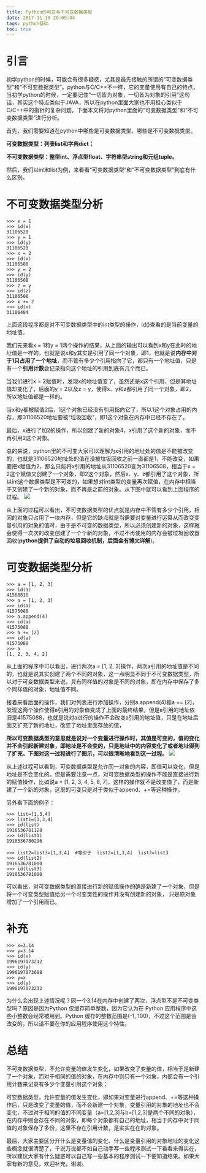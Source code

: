 ```yaml
---
title: Python的可变与不可变数据类型
date: 2017-11-19 20:09:04
tags: python基础
toc: true
---
```

# 引言
初学python的时候，可能会有很多疑惑，尤其是最先接触的所谓的“可变数据类型”和“不可变数据类型”。python与C/C++不一样，它的变量使用有自己的特点，当初学python的时候，一定要记住“一切皆为对象，一切皆为对象的引用”这句话，其实这个特点类似于JAVA，所以在python里面大家也不用担心类似于C/C++中的指针的复杂问题。下面本文将对python里面的“可变数据类型”和“不可变数据类型”进行分析。

首先，我们需要知道在python中哪些是可变数据类型，哪些是不可变数据类型。

**可变数据类型：列表list和字典dict；**

**不可变数据类型：整型int、浮点型float、字符串型string和元组tuple。**

然后，我们以int和list为例，来看看“可变数据类型”和“不可变数据类型”到底有什么区别。
<!--more-->

# 不可变数据类型分析

	>>> x = 1    
	>>> id(x)    
	31106520    
	>>> y = 1    
	>>> id(y)    
	31106520    
	>>> x = 2    
	>>> id(x)    
	31106508    
	>>> y = 2    
	>>> id(y)    
	31106508    
	>>> z = y    
	>>> id(z)    
	31106508   
	>>> x += 2    
	>>> id(x)    
	31106484 

上面这段程序都是对不可变数据类型中的int类型的操作，id()查看的是当前变量的地址值。

我们先来看x = 1和y = 1两个操作的结果，从上面的输出可以看到x和y在此时的地址值是一样的，也就是说x和y其实是引用了同一个对象，即1，也就是说**内存中对于1只占用了一个地址**，而不管有多少个引用指向了它，都只有一个地址值，只是有一个**引用计数**会记录指向这个地址的引用到底有几个而已。

当我们进行x = 2赋值时，发现x的地址值变了，虽然还是x这个引用，但是其地址值却变化了，后面的y = 2以及z = y，使得x、y和z都引用了同一个对象，即2，所以地址值都是一样的。

当x和y都被赋值2后，1这个对象已经没有引用指向它了，所以1这个对象占用的内存，即31106520地址要被“垃圾回收”，即1这个对象在内存中已经不存在了。

最后，x进行了加2的操作，所以创建了新的对象4，x引用了这个新的对象，而不再引用2这个对象。

总的来说，python里的不可变大家可以理解为x引用的地址处的值是不能被改变的，也就是31106520地址处的值在没被垃圾回收之前一直都是1，不能改变，如果要把x赋值为2，那么只能将x引用的地址从31106520变为31106508，相当于x = 2这个赋值又创建了一个对象，即2这个对象，然后x、y、z都引用了这个对象，所以int这个数据类型是不可变的，如果想对int类型的变量再次赋值，在内存中相当于又创建了一个新的对象，而不再是之前的对象。从下图中就可以看到上面程序的过程。
![](https://i.imgur.com/44gY2jF.png)

从上面的过程可以看出，不可变数据类型的优点就是内存中不管有多少个引用，相同的对象只占用了一块内存，但是它的缺点就是当需要对变量进行运算从而改变变量引用的对象的值时，由于是不可变的数据类型，所以必须创建新的对象，这样就会使得一次次的改变创建了一个个新的对象，不过不再使用的内存会被垃圾回收器回收(**python提供了自动的垃圾回收机制，后面会有博文详解**)。

# 可变数据类型分析

	>>> a = [1, 2, 3]    
	>>> id(a)    
	41568816    
	>>> a = [1, 2, 3]    
	>>> id(a)    
	41575088    
	>>> a.append(4)    
	>>> id(a)    
	41575088    
	>>> a += [2]    
	>>> id(a)    
	41575088    
	>>> a    
	[1, 2, 3, 4, 2]  

从上面的程序中可以看出，进行两次a = [1, 2, 3]操作，两次a引用的地址值是不同的，也就是说其实创建了两个不同的对象，这一点明显不同于不可变数据类型，所以对于可变数据类型来说，具有同样值的对象是不同的对象，即在内存中保存了多个同样值的对象，地址值不同。

接着来看后面的操作，我们对列表进行添加操作，分别a.append(4)和a += [2]，发现这两个操作使得a引用的对象值变成了上面的最终结果，但是a引用的地址依旧是41575088，也就是说对a进行的操作不会改变a引用的地址值，只是在地址后面又扩充了新的地址，改变了地址里面存放的值，

**所以可变数据类型的意思就是说对一个变量进行操作时，其值是可变的，值的变化并不会引起新建对象，即地址是不会变的，只是地址中的内容变化了或者地址得到了扩充。下图对这一过程进行了图示，可以很清晰地看到这一过程。**
![](https://i.imgur.com/aSEf24o.png)

从上述过程可以看到，可变数据类型是允许同一对象的内容，即值可以变化，但是地址是不会变化的。但是需要注意一点，对可变数据类型的操作不能是直接进行新的赋值操作，比如说a = [1, 2, 3, 4, 5, 6, 7]，这样的操作就不是改变值了，而是新建了一个新的对象，这里的可变只是对于类似于append、+=等这种操作。

另外看下面的例子：

	>>> list=[1,3,4]
	>>> list1=[1,3,4]
	>>> id(list)
	1916536781128
	>>> id(list1)
	1916536780296

	>>> list2=list3=[1,3,4]  #等价于  list2=[1,3,4]  list2=list3
	>>> id(list2)
	1916536781000
	>>> id(list3)
	1916536781000
可以看出，对可变数据类型的直接进行新的赋值操作的确是新建了一个对象，但是将一个可变类型赋值给另一个可变类性的操作并没有创建新的对象，
只是原对象增加了一个引用而已。
# 补充

	>>> x=3.14
	>>> y=3.14
	>>> id(x) 
	1996197073232
	>>> id(y)
	1996197073688
	>>> y=x
	>>> id(y)
	1996197073232

为什么会出现上述情况呢？同一个3.14在内存中创建了两次，浮点型不是不可变类型吗？原因是因为Python 仅缓存简单整数，因为它认为在 Python 应用程序中这些小整数会经常被用到。Python 缓存的整数范围是(-1, 100)，不过这个范围是会改变的，所以请不要在你的应用程序使用这个特性。

# 总结

不可变数据类型，不允许变量的值发生变化，如果改变了变量的值，相当于是新建了一个对象，而对于相同的值的对象，在内存中则只有一个对象，内部会有一个引用计数来记录有多少个变量引用这个对象；

可变数据类型，允许变量的值发生变化，即如果对变量进行append、+=等这种操作后，只是改变了变量的值，而不会新建一个对象，变量引用的对象的地址也不会变化，不过对于相同的值的不同变量（a=[1,2,3]与b=[1,2,3]是两个不同的对象），在内存中则会存在不同的对象，即每个对象都有自己的地址，相当于内存中对于同值的对象保存了多份，这里不存在引用计数，是实实在在的对象。

最后，大家主要区分开什么是变量值的变化、什么是变量引用的对象地址的变化这些概念就很清楚了，千说万说都不如自己动手写一些程序测试一下看看来得实在，所以建议大家有什么疑惑可以自己写一些基本的程序测试一下便知道结果。如果大家有新的意见，欢迎补充，谢谢。